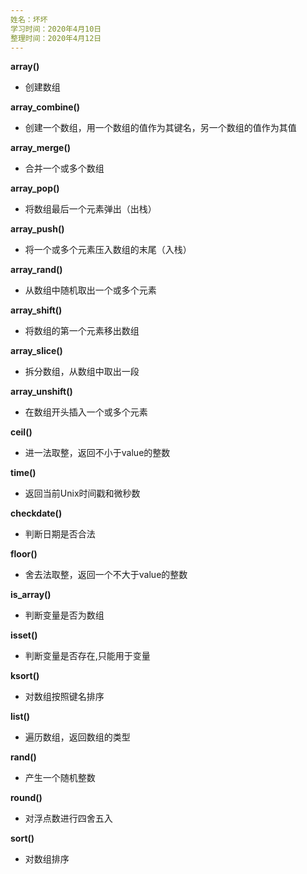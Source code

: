 ```yaml
---
姓名：坏坏
学习时间：2020年4月10日
整理时间：2020年4月12日
---
```


**array()**

- 创建数组

**array_combine()**

- 创建一个数组，用一个数组的值作为其键名，另一个数组的值作为其值

**array_merge()**

- 合并一个或多个数组

**array_pop()**

- 将数组最后一个元素弹出（出栈）

**array_push()**

- 将一个或多个元素压入数组的末尾（入栈）

**array_rand()**

- 从数组中随机取出一个或多个元素

**array_shift()**

- 将数组的第一个元素移出数组

**array_slice()**

- 拆分数组，从数组中取出一段

**array_unshift()**

- 在数组开头插入一个或多个元素

**ceil()**

- 进一法取整，返回不小于value的整数

**time()**

- 返回当前Unix时间戳和微秒数

**checkdate()**

- 判断日期是否合法

**floor()**

- 舍去法取整，返回一个不大于value的整数

**is_array()**

- 判断变量是否为数组

**isset()**

- 判断变量是否存在,只能用于变量

**ksort()**

- 对数组按照键名排序

**list()**

- 遍历数组，返回数组的类型

**rand()**

- 产生一个随机整数

**round()**

- 对浮点数进行四舍五入

**sort()**

- 对数组排序


